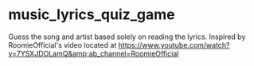 # music_lyrics_quiz_game
Guess the song and artist based solely on reading the lyrics. Inspired by RoomieOfficial's video located at https://www.youtube.com/watch?v=7YSXJDOLamQ&amp;ab_channel=RoomieOfficial
